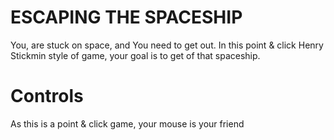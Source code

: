# ESCAPING THE SPACESHIP
You, are stuck on space, and You need to get out. In this point & click Henry Stickmin style of game, your goal is to get of that spaceship.

# Controls
As this is a point & click game, your mouse is your friend
